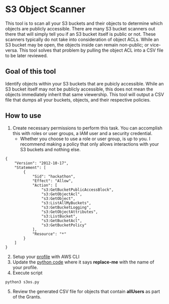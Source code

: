 # S3 Object Scanner
This tool is to scan all your S3 buckets and their objects to determine which objects are publicly accessible. There are many S3 bucket scanners out there that will simply tell you if an S3 bucket itself is public or not. These scanners typically do not take into consideration of object ACLs. While an S3 bucket may be open, the objects inside can remain non-public; or vice-versa. This tool solves that problem by pulling the object ACL into a CSV file to be later reviewed. 

## Goal of this tool
Identify objects within your S3 buckets that are pubicly accessible. While an S3 bucket itself may not be publicly accessible, this does not mean the objects immediately inherit that same viewership. This tool will output a CSV file that dumps all your buckets, objects, and their respective policies. 

## How to use
1. Create necessary permissions to perform this task. You can accomplish this with roles or user groups, a IAM user and a security credential. 
   - Whether you choose to use a role or user group, is up to you. I recommend making a policy that only allows interactions with your S3 buckets and nothing else. 
```
{
    "Version": "2012-10-17",
    "Statement": [
        {
            "Sid": "hackathon",
            "Effect": "Allow",
            "Action": [
                "s3:GetBucketPublicAccessBlock",
                "s3:GetObjectAcl",
                "s3:GetObject",
                "s3:ListAllMyBuckets",
                "s3:GetBucketLogging",
                "s3:GetObjectAttributes",
                "s3:ListBucket",
                "s3:GetBucketAcl",
                "s3:GetBucketPolicy"
            ],
            "Resource": "*"
        }
    ]
}
```
2. Setup your [profile](https://docs.aws.amazon.com/cli/latest/userguide/cli-configure-profiles.html) with AWS CLI
3. Update the [python code](https://github.com/callmekujo/s3-object-scanner/blob/a6d42f613240bfb30314aad72e48fc6f28fb8e74/s3os.py#L8) where it says **replace-me** with the name of your profile. 
4. Execute script
```
python3 s3os.py
```
5. Review the generated CSV file for objects that contain **allUsers** as part of the Grants. 
